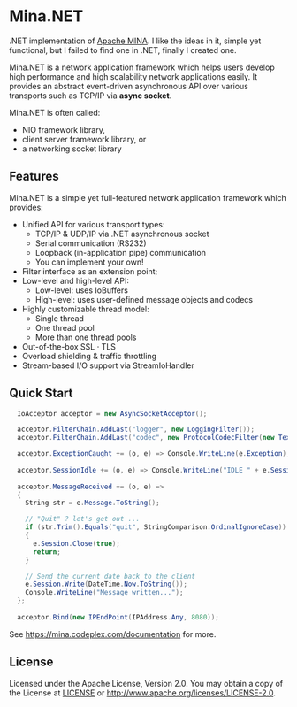 Mina.NET
========

.NET implementation of [Apache MINA](http://mina.apache.org/). I like the ideas in it, simple yet functional, but I failed to find one in .NET, finally I created one.

Mina.NET is a network application framework which helps users develop high performance and high scalability network applications easily. It provides an abstract event-driven asynchronous API over various transports such as TCP/IP via **async socket**.

Mina.NET is often called:

* NIO framework library,
* client server framework library, or
* a networking socket library

Features
-----------

Mina.NET is a simple yet full-featured network application framework which provides:

* Unified API for various transport types:
  - TCP/IP & UDP/IP via .NET asynchronous socket
  - Serial communication (RS232)
  - Loopback (in-application pipe) communication
  - You can implement your own!
* Filter interface as an extension point;
* Low-level and high-level API:
  - Low-level: uses IoBuffers
  - High-level: uses user-defined message objects and codecs
* Highly customizable thread model:
  - Single thread
  - One thread pool
  - More than one thread pools
* Out-of-the-box SSL · TLS
* Overload shielding & traffic throttling
* Stream-based I/O support via StreamIoHandler

Quick Start
-----------

```csharp
  IoAcceptor acceptor = new AsyncSocketAcceptor();

  acceptor.FilterChain.AddLast("logger", new LoggingFilter());
  acceptor.FilterChain.AddLast("codec", new ProtocolCodecFilter(new TextLineCodecFactory(Encoding.UTF8)));

  acceptor.ExceptionCaught += (o, e) => Console.WriteLine(e.Exception);
  
  acceptor.SessionIdle += (o, e) => Console.WriteLine("IDLE " + e.Session.GetIdleCount(e.IdleStatus));
  
  acceptor.MessageReceived += (o, e) =>
  {
    String str = e.Message.ToString();

    // "Quit" ? let's get out ...
    if (str.Trim().Equals("quit", StringComparison.OrdinalIgnoreCase))
    {
      e.Session.Close(true);
      return;
    }

    // Send the current date back to the client
    e.Session.Write(DateTime.Now.ToString());
    Console.WriteLine("Message written...");
  };
  
  acceptor.Bind(new IPEndPoint(IPAddress.Any, 8080));
```

See https://mina.codeplex.com/documentation for more.

License
-------

Licensed under the Apache License, Version 2.0. You may obtain a copy of the License at [LICENSE](LICENSE) or http://www.apache.org/licenses/LICENSE-2.0.
